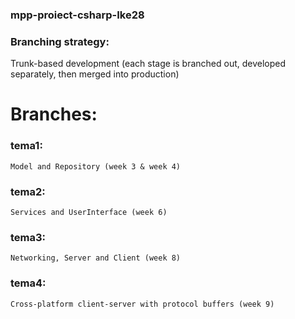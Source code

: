 ### mpp-proiect-csharp-Ike28

### Branching strategy:
Trunk-based development (each stage is branched out, developed separately, then merged into production)

# Branches:

### tema1: 
    Model and Repository (week 3 & week 4)
### tema2:
    Services and UserInterface (week 6)
### tema3:
    Networking, Server and Client (week 8)
### tema4:
    Cross-platform client-server with protocol buffers (week 9)

